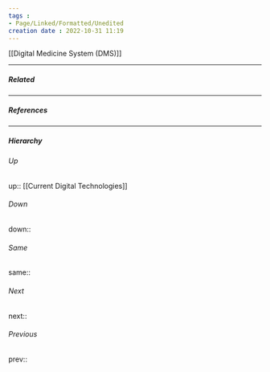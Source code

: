 ```yaml
---
tags :
- Page/Linked/Formatted/Unedited
creation date : 2022-10-31 11:19 
---
```


[[Digital Medicine System (DMS)]]

---
##### Related


---
##### References


---
##### Hierarchy
###### Up
up:: [[Current Digital Technologies]]
###### Down
down:: 
###### Same
same:: 
###### Next
next:: 
###### Previous
prev:: 